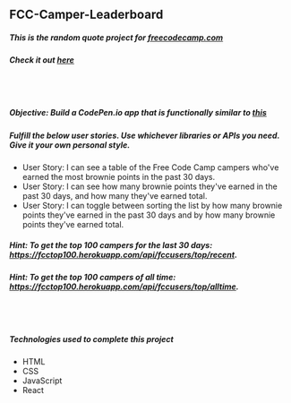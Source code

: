 ## FCC-Camper-Leaderboard
##### This is the random quote project for [freecodecamp.com](https://www.freecodecamp.com/challenges/build-a-camper-leaderboard)
##### Check it out [here](https://mot01.github.io/FCC-Camper-Leaderboard/)

<br/>
<br/>

##### Objective: Build a CodePen.io app that is functionally similar to [this](https://codepen.io/FreeCodeCamp/full/eZGMjp/)
##### Fulfill the below user stories. Use whichever libraries or APIs you need. Give it your own personal style.
- User Story: I can see a table of the Free Code Camp campers who've earned the most brownie points in the past 30 days.
- User Story: I can see how many brownie points they've earned in the past 30 days, and how many they've earned total.
- User Story: I can toggle between sorting the list by how many brownie points they've earned in the past 30 days and by how many brownie points they've earned total.

##### Hint: To get the top 100 campers for the last 30 days: https://fcctop100.herokuapp.com/api/fccusers/top/recent.
##### Hint: To get the top 100 campers of all time: https://fcctop100.herokuapp.com/api/fccusers/top/alltime.

<br/>
<br/>

##### Technologies used to complete this project
- HTML
- CSS
- JavaScript
- React
